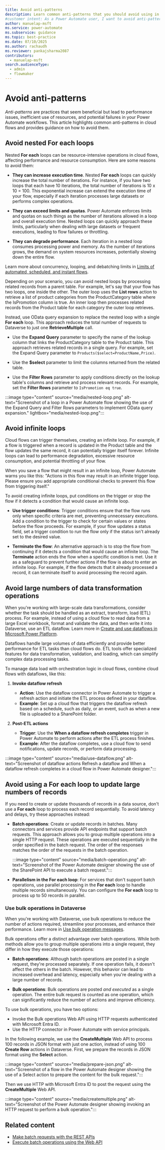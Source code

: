 ```yaml
---
title: Avoid anti-patterns
description: Learn common anti-patterns that you should avoid using in your Power Automate cloud flows to improve their performance and resource efficiency.
#customer intent: As a Power Automate user, I want to avoid anti-patterns in cloud flows so that I can optimize performance and resource efficiency.
author: manuelap-msft
ms.service: power-automate
ms.subservice: guidance
ms.topic: best-practice
ms.date: 07/10/2025
ms.author: rachaudh
ms.reviewer: pankajsharma2087
contributors: 
  - manuelap-msft
search.audienceType: 
  - admin
  - flowmaker
---
```


# Avoid anti-patterns

*Anti-patterns* are practices that seem beneficial but lead to performance issues, inefficient use of resources, and potential failures in your Power Automate workflows. This article highlights common anti-patterns in cloud flows and provides guidance on how to avoid them.

## Avoid nested For each loops

Nested **For each** loops can be resource-intensive operations in cloud flows, affecting performance and resource consumption. Here are some reasons to avoid them:

- **They can increase execution time**. Nested **For each** loops can quickly increase the total number of iterations. For instance, if you have two loops that each have 10 iterations, the total number of iterations is 10 x 10 = 100. This exponential increase can extend the execution time of your flow, especially if each iteration processes large datasets or performs complex operations.

- **They can exceed limits and quotas**. Power Automate enforces limits and quotas on such things as the number of iterations allowed in a loop and overall execution time. Nested loops can quickly approach these limits, particularly when dealing with large datasets or frequent executions, leading to flow failures or throttling.

- **They can degrade performance**. Each iteration in a nested loop consumes processing power and memory. As the number of iterations grows, the demand on system resources increases, potentially slowing down the entire flow.

Learn more about concurrency, looping, and debatching limits in [Limits of automated, scheduled, and instant flows](../../limits-and-config.md).

Depending on your scenario, you can avoid nested loops by processing related records from a parent table. For example, let's say that your flow has two loops, one inside the other. The outer loop uses the **List rows** action to retrieve a list of product categories from the ProductCategory table where the IsPromotion column is true. An inner loop then processes related records from the Product table for each category the outer loop retrieves.

Instead, use OData query expansion to replace the nested loop with a single **For each** loop. This approach reduces the total number of requests to Dataverse to just one **RetrieveMultiple** call.

- Use the **Expand Query** parameter to specify the name of the lookup column that links the ProductCategory table to the Product table. This approach retrieves related records in a single query. For example, set the Expand Query parameter to `Products($select=ProductName,Price)`.

- Use the **$select** parameter to limit the columns returned from the related table.

- Use the **Filter Rows** parameter to apply conditions directly on the lookup table's columns and retrieve and process relevant records. For example, set the **Filter Rows** parameter to `IsPromotion eq true`.

:::image type="content" source="media/nested-loop.png" alt-text="Screenshot of a loop in a Power Automate flow showing the use of the Expand Query and Filter Rows parameters to implement OData query expansion." lightbox="media/nested-loop.png":::

## Avoid infinite loops

Cloud flows can trigger themselves, creating an infinite loop. For example, if a flow is triggered when a record is updated in the Product table and the flow updates the same record, it can potentially trigger itself forever. Infinite loops can lead to performance degradation, excessive resource consumption, and potential throttling of your flow.

When you save a flow that might result in an infinite loop, Power Automate warns you like this: "Actions in this flow may result in an infinite trigger loop. Please ensure you add appropriate conditional checks to prevent this flow from triggering itself."

To avoid creating infinite loops, put conditions on the trigger or stop the flow if it detects a condition that would cause an infinite loop.

- **Use trigger conditions**: Trigger conditions ensure that the flow runs only when specific criteria are met, preventing unnecessary executions. Add a condition to the trigger to check for certain values or states before the flow proceeds. For example, if your flow updates a status field, set a trigger condition to run the flow only if the status isn't already set to the desired value.

- **Terminate the flow**: An alternative approach is to stop the flow from continuing if it detects a condition that would cause an infinite loop. The **Terminate** action ends the flow when a specific condition is met. Use it as a safeguard to prevent further actions if the flow is about to enter an infinite loop. For example, if the flow detects that it already processed a record, it can terminate itself to avoid processing the record again.

## Avoid large numbers of data transformation operations

When you're working with large-scale data transformations, consider whether the task should be handled as an extract, transform, load (ETL) process. For example, instead of using a cloud flow to read data from a large Excel workbook, format and validate the data, and then write it into Dataverse, use an ETL dataflow. Learn more in [Create and use dataflows in Microsoft Power Platform](/power-query/dataflows/create-use).

Dataflows handle large volumes of data efficiently and provide better performance for ETL tasks than cloud flows do. ETL tools offer specialized features for data transformation, validation, and loading, which can simplify complex data processing tasks.

To manage data load with orchestration logic in cloud flows, combine cloud flows with dataflows, like this:

1. **Invoke dataflow refresh**
   - **Action**: Use the dataflow connector in Power Automate to trigger a refresh action and initiate the ETL process defined in your dataflow.
   - **Example**: Set up a cloud flow that triggers the dataflow refresh based on a schedule, such as daily, or an event, such as when a new file is uploaded to a SharePoint folder.

1. **Post-ETL actions**
   - **Trigger**: Use the **When a dataflow refresh completes** trigger in Power Automate to perform actions after the ETL process finishes.
   - **Example**: After the dataflow completes, use a cloud flow to send notifications, update records, or perform data processing.

  :::image type="content" source="media/use-dataflow.png" alt-text="Screenshot of dataflow actions Refresh a dataflow and When a dataflow refresh completes in a cloud flow in Power Automate designer.":::

## Avoid using a For each loop to update large numbers of records

If you need to create or update thousands of records in a data source, don't use a **For each** loop to process each record sequentially. To avoid latency and delays, try these approaches instead:

- **Batch operations**: Create or update records in batches. Many connectors and services provide API endpoints that support batch requests. This approach allows you to group multiple operations into a single HTTP request. These operations are executed sequentially in the order specified in the batch request. The order of the responses matches the order of the requests in the batch operation.

  :::image type="content" source="media/batch-operation.png" alt-text="Screenshot of the Power Automate designer showing the use of the SharePoint API to execute a batch request.":::

- **Parallelism in the For each loop**: For services that don't support batch operations, use parallel processing in the **For each** loop to handle multiple records simultaneously. You can configure the **For each** loop to process up to 50 records in parallel.

### Use bulk operations in Dataverse

When you're working with Dataverse, use bulk operations to reduce the number of actions required, streamline your processes, and enhance their performance. Learn more in [Use bulk operation messages](/power-apps/developer/data-platform/bulk-operations).

Bulk operations offer a distinct advantage over batch operations. While both methods allow you to group multiple operations into a single request, they differ in how they execute those operations:

- **Batch operations**: Although batch operations are posted in a single request, they're processed separately. If one operation fails, it doesn't affect the others in the batch. However, this behavior can lead to increased overhead and latency, especially when you're dealing with a large number of records.

- **Bulk operations**: Bulk operations are posted *and executed* as a single operation. The entire bulk request is counted as one operation, which can significantly reduce the number of actions and improve efficiency.

To use bulk operations, you have two options:

- Invoke the Bulk operations Web API using HTTP requests authenticated with Microsoft Entra ID.
- Use the HTTP connector in Power Automate with service principals.

In the following example, we use the **CreateMultiple** Web API to process 100 records in JSON format with just one action, instead of using 100 **Create Row** actions in Dataverse. First, we prepare the records in JSON format using the **Select** action.

:::image type="content" source="media/prepare-json.png" alt-text="Screenshot of a flow in the Power Automate designer showing the use of a Select action to prepare the content for the bulk request.":::

Then we use HTTP with Microsoft Entra ID to post the request using the **CreateMultiple** Web API.

:::image type="content" source="media/createmultiple.png" alt-text="Screenshot of the Power Automate designer showing invoking an HTTP request to perform a bulk operation.":::

## Related content

- [Make batch requests with the REST APIs](/sharepoint/dev/sp-add-ins/make-batch-requests-with-the-rest-apis)
- [Execute batch operations using the Web API](/power-apps/developer/data-platform/webapi/execute-batch-operations-using-web-api)
